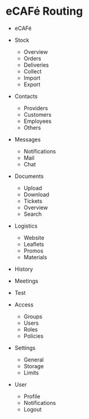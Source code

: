 # eCAFé Routing

* eCAFé

* Stock
    * Overview
    * Orders
    * Deliveries
    * Collect
    * Import
    * Export

* Contacts
    * Providers
    * Customers
    * Employees
    * Others

* Messages
    * Notifications
    * Mail
    * Chat

* Documents
    * Upload
    * Download
    * Tickets
    * Overview
    * Search

* Logistics
    * Website
    * Leaflets
    * Promos
    * Materials

* History

* Meetings

* Test

* Access
    * Groups
    * Users
    * Roles
    * Policies

* Settings
    * General
    * Storage
    * Limits

* User
    * Profile
    * Notifications
    * Logout
